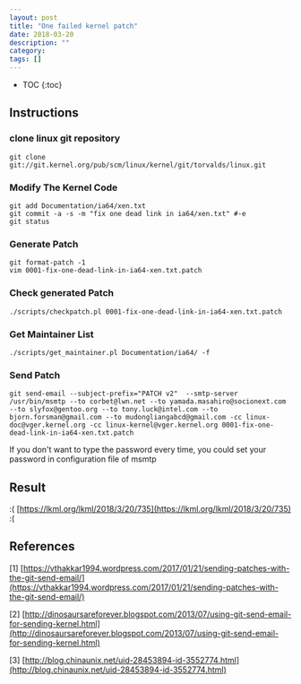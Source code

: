 ```yaml
---
layout: post
title: "One failed kernel patch"
date: 2018-03-20
description: ""
category: 
tags: []
---
```

* TOC
{:toc}

## Instructions

### clone linux git repository

```
git clone git://git.kernel.org/pub/scm/linux/kernel/git/torvalds/linux.git
```

### Modify The Kernel Code

```
git add Documentation/ia64/xen.txt
git commit -a -s -m "fix one dead link in ia64/xen.txt" #-e
git status
```

### Generate Patch

```
git format-patch -1
vim 0001-fix-one-dead-link-in-ia64-xen.txt.patch 
```

### Check generated Patch

```
./scripts/checkpatch.pl 0001-fix-one-dead-link-in-ia64-xen.txt.patch 
```

### Get Maintainer List

```
./scripts/get_maintainer.pl Documentation/ia64/ -f
```

### Send Patch

```
git send-email --subject-prefix="PATCH v2"  --smtp-server /usr/bin/msmtp --to corbet@lwn.net --to yamada.masahiro@socionext.com --to slyfox@gentoo.org --to tony.luck@intel.com --to bjorn.forsman@gmail.com --to mudongliangabcd@gmail.com -cc linux-doc@vger.kernel.org -cc linux-kernel@vger.kernel.org 0001-fix-one-dead-link-in-ia64-xen.txt.patch
```

If you don't want to type the password every time, you could set your password in configuration file of msmtp

## Result

:( [https://lkml.org/lkml/2018/3/20/735](https://lkml.org/lkml/2018/3/20/735) :(

## References

[1] [https://vthakkar1994.wordpress.com/2017/01/21/sending-patches-with-the-git-send-email/](https://vthakkar1994.wordpress.com/2017/01/21/sending-patches-with-the-git-send-email/)

[2] [http://dinosaursareforever.blogspot.com/2013/07/using-git-send-email-for-sending-kernel.html](http://dinosaursareforever.blogspot.com/2013/07/using-git-send-email-for-sending-kernel.html)

[3] [http://blog.chinaunix.net/uid-28453894-id-3552774.html](http://blog.chinaunix.net/uid-28453894-id-3552774.html)

